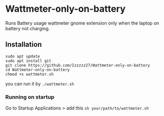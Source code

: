 # Wattmeter-only-on-battery
Runs Battery usage wattmeter gnome extension only when the laptop on battery not charging.
## Installation
```
sudo apt update
sudo apt install git
git clone https://github.com/Izzzzz27/Wattmeter-only-on-battery
cd Wattmeter-only-on-battery
chmod +x wattmeter.sh
```
you can run it by ```./wattmeter.sh```

### Running on startup

Go to Startup Applications > add this ```sh your/path/to/wattmeter.sh```
